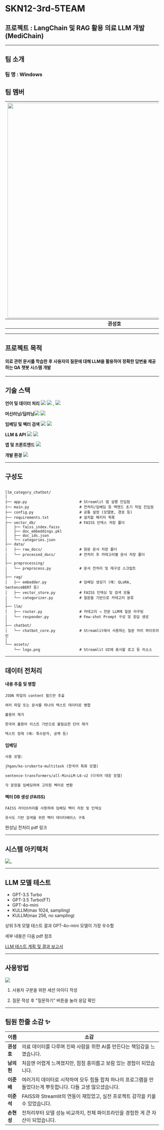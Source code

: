 # SKN12-3rd-5TEAM
## 프로젝트 : LangChain 및 RAG 활용 의료 LLM 개발(MediChain)

---
## 팀 소개
### 팀 명 : Windows
## 팀 멤버

| <img src="https://cdn.discordapp.com/attachments/1377154931663962197/1379616067894247444/2Q.png?ex=6840e316&is=683f9196&hm=0ccf631b168d7c31e9399748acb80162066afa1122591c9e911c79e7497cef78&" width="700"/> | <img src="https://cdn.discordapp.com/attachments/1090653800563486763/1379631543454138400/ddef0542b3be7530.png?ex=6840f180&is=683fa000&hm=889489a13110879d1ac364f1fbfd25cb1730ea46fcca83009b63c2f1b742bef7&" width="700"/> | <img src="https://cdn.discordapp.com/attachments/1377154931663962197/1379615665199255622/49836_55372_349.png?ex=6840e2b6&is=683f9136&hm=84bb12bc687de639f4bb2924806127d216fa87231ce1481b53d4e0846531e5fc&" width="700"/> | <img src="https://cdn.discordapp.com/attachments/1377154931663962197/1379617527549919232/Z.png?ex=6840e472&is=683f92f2&hm=3c304b9c2f15b99c904f0e892930512c4489f2bad96d3f02b8110d3ceafeca8e&" width="700"/> | <img src="https://cdn.discordapp.com/attachments/1377154931663962197/1379615995517341776/Z.png?ex=6840e305&is=683f9185&hm=351753f3e14d112ee5f684976e1d86a137dfaa137112933d3fc57093b350bf28&" width="700"/> |
|:--:|:--:|:--:|:--:|:--:|
| **권성호** | **남의헌** | **이준배** | **이준석** | **손현성** |

---
## 프로젝트 목적

#### 의료 관련 문서를 학습한 후 사용자의 질문에 대해 LLM을 활용하여 정확한 답변을 제공하는 QA 챗봇 시스템 개발

---
## 기술 스택

**언어 및 데이터 처리** <img src="https://img.shields.io/badge/Python-3776AB?style=for-the-badge&logo=python&logoColor=white"/> <img src="https://img.shields.io/badge/Pandas-150458?style=for-the-badge&logo=pandas&logoColor=white"/> , <img src="https://img.shields.io/badge/Json-000000?style=for-the-badge&logo=json&logoColor=white"/>

**머신러닝/딥러닝**<img src="https://img.shields.io/badge/PyTorch-EE4C2C?style=for-the-badge&logo=pytorch&logoColor=white"/> <img src="https://img.shields.io/badge/Hugging Face-FFD21E?style=for-the-badge&logo=huggingface&logoColor=white"/>

**임베딩 및 벡터 검색** <img src="https://img.shields.io/badge/LangChain-1C3C3C?style=for-the-badge&logo=langchain&logoColor=white"/> <img src="https://img.shields.io/badge/FAISS-84BC34?style=for-the-badge&logo=faiss&logoColor=white"/>

**LLM & API** <img src="https://img.shields.io/badge/OpenAI-412991?style=for-the-badge&logo=openai&logoColor=white"/> <img src="https://img.shields.io/badge/Hugging Face Inference API-FFD21E?style=for-the-badge&logo=hfa&logoColor=white"/>

**앱 및 프론트엔드** <img src="https://img.shields.io/badge/Streamlit-FF4B4B?style=for-the-badge&logo=streamlit&logoColor=white"/>

**개발 환경** <img src="https://img.shields.io/badge/Jupyter-F37626?style=for-the-badge&logo=jupyter&logoColor=white"/>

---

## 구성도

<pre><code>
llm_category_chatbot/
│
├── app.py                        # Streamlit 앱 실행 진입점
├── main.py                       # 전처리/임베딩 등 백엔드 초기 작업 진입점
├── config.py                     # 공통 설정 (모델명, 경로 등)
├── requirements.txt              # 설치할 패키지 목록
├── vector_db/                    # FAISS 인덱스 저장 폴더
│   ├── faiss_index.faiss
│   ├── doc_embeddings.pkl
│   ├── doc_ids.json
│   └── categories.json
├── data/
│   ├── raw_docs/                 # 원문 문서 저장 폴더
│   └── processed_docs/           # 전처리 후 카테고리별 문서 저장 폴더
│
├── preprocessing/
│   └── preprocess.py             # 문서 전처리 및 재구성 스크립트
│
├── rag/
│   ├── embedder.py               # 임베딩 생성기 (예: QLoRA, SentenceBERT 등)
│   ├── vector_store.py           # FAISS 인덱싱 및 검색 모듈
│   └── categorizer.py            # 질문을 기반으로 카테고리 분류
│
├── llm/
│   ├── router.py                 # 카테고리 → 전문 LLM에 질문 라우팅
│   └── responder.py              # Few-shot Prompt 구성 및 응답 생성
│
├── chatbot/
│   └── chatbot_core.py           # Streamlit에서 사용하는 질문 처리 파이프라인
│
└── assets/
    └── logo.png                  # Streamlit UI에 표시할 로고 등 리소스
</code></pre>

---
## 데이터 전처리

#### 내용 추출 및 병합

    JSON 파일의 content 필드만 추출

    여러 파일 또는 문서를 하나의 텍스트 데이터로 병합

    불용어 제거

    한국어 불용어 리스트 기반으로 불필요한 단어 제거

    텍스트 정제 (예: 특수문자, 공백 등)

#### 임베딩
    사용 모델:

    jhgan/ko-sroberta-multitask (한국어 특화 모델)

    sentence-transformers/all-MiniLM-L6-v2 (다국어 대응 모델)

    각 문장을 임베딩하여 고차원 벡터로 변환

#### 벡터 DB 생성 (FAISS)
    FAISS 라이브러리를 사용하여 임베딩 벡터 저장 및 인덱싱

    유사도 기반 검색을 위한 벡터 데이터베이스 구축

현성님 전처리 pdf 링크

---
## 시스템 아키텍처

![_](https://cdn.discordapp.com/attachments/1346621776909570109/1378963876887920761/1.png?ex=683e83b0&is=683d3230&hm=2e18d608a69697dbb5f690ae05a75da85ca6e756ec91f5d8afb4a2dd474a2aba&)

---
## LLM 모델 테스트

- GPT-3.5 Turbo
- GPT-3.5 Turbo(FT)
- GPT-4o-mini
- KULLM(max 1024, sampling)
- KULLM(max 256, no sampling)

상위 5개 모델 테스트 결과 GPT-4o-mini 모델이 가장 우수함

세부 내용은 다음 pdf 참조

[LLM 테스트 계획 및 결과 보고서](https://github.com/AshOne91/3rd_project/blob/main/output/%ED%85%8C%EC%8A%A4%ED%8A%B8%20%EA%B3%84%ED%9A%8D%20%EB%B0%8F%20%EA%B2%B0%EA%B3%BC%20%EB%B3%B4%EA%B3%A0%EC%84%9C.pdf)

---
## 사용방법

![](https://cdn.discordapp.com/attachments/1377154931663962197/1379632675589062788/image.png?ex=6840f28e&is=683fa10e&hm=67f3bafce129d38ab4fa5149bc5b5ab3d47183499171bb37028e3271475eb713&)

1. 사용자 구분을 위한 세션 아이디 작성

2. 질문 작성 후 "질문하기" 버튼을 눌러 응답 확인

---

## 팀원 한줄 소감 ✨

| 이름 | 소감 |
|------|------|
| **권성호** | 의료 데이터를 다루며 진짜 사람을 위한 AI를 만든다는 책임감을 느꼈습니다. |
| **남의헌** | 처음엔 어렵게 느껴졌지만, 점점 흥미롭고 보람 있는 경험이 되었습니다. |
| **이준배** | 여러가지 데이터로 시작하여 모두 힘들 합쳐 하나의 프로그램을 만들었다는게 뿌듯합니다. 다들 고생 많으셨습니다. |
| **이준석** | FAISS와 Streamlit의 연동이 재밌었고, 실전 프로젝트 감각을 키울 수 있었습니다. |
| **손현성** | 전처리부터 모델 성능 비교까지, 전체 파이프라인을 경험한 게 큰 자산이 되었습니다. |

